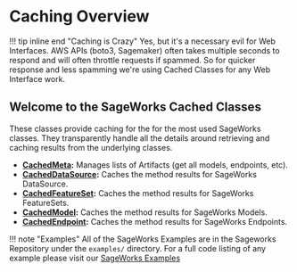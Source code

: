 # Caching Overview
!!! tip inline end "Caching is Crazy"
    Yes, but it's a necessary evil for Web Interfaces. AWS APIs (boto3, Sagemaker) often takes multiple seconds to respond and will often throttle requests if spammed. So for quicker response and less spamming we're using Cached Classes for any Web Interface work.

## Welcome to the SageWorks Cached Classes

These classes provide caching for the for the most used SageWorks classes. They transparently handle all the details around retrieving and caching results from the underlying classes.

- **[CachedMeta](cached_meta.md):** Manages lists of Artifacts (get all models, endpoints, etc).
- **[CachedDataSource](cached_data_source.md):** Caches the method results for SageWorks DataSource.
- **[CachedFeatureSet](cached_feature_set.md):** Caches the method results for SageWorks FeatureSets.
- **[CachedModel](cached_model.md):** Caches the method results for SageWorks Models.
- **[CachedEndpoint](cached_endpoint.md):** Caches the method results for SageWorks Endpoints.

!!! note "Examples"
    All of the SageWorks Examples are in the Sageworks Repository under the `examples/` directory. For a full code listing of any example please visit our [SageWorks Examples](https://github.com/SuperCowPowers/sageworks/blob/main/examples)
